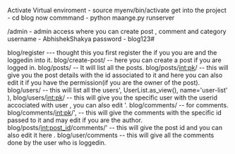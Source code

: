 Activate Virtual enviroment - source myenv/bin/activate
get into the project - cd blog
now commmand - python maange.py runserver

/admin - admin access where you can create post , comment and category
username - AbhishekShakya
password - blog123#


blog/register  --- thought this you first register the if you you are and the loggedin into it.
blog/create-post/ --  here you can create a post if you are logged in.
blog/posts/ --  It will list all the posts.
blog/posts/<int:pk>/ -- this will give you the post details with the id associated to it and here you can also edit it if you have the permission(if you are the owner of the post).
blog/users/ --  this will list all the users', UserList.as_view(), name='user-list' ),
blog/users/<int:pk>/ -- this will give you the specific user with the userid accociated with user , you can also edit '.
blog/comments/  -- for comments.
blog/comments/<int:pk>/', -- this will give the comments with the specific id passed to it and may edit if you are the author.
blog/posts/<int:post_id>/comments/' -- this will give the post id and you can also edit it here .
blog/user/comments -- this will give all the comments done by the user who is loggedin.
